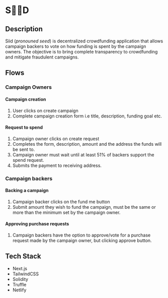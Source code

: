# S🌱🌱D

## Description
Siid (_pronouned seed_) is decentralized crowdfunding application that allows campaign backers to vote on how funding is spent by the campaign owners. The objective is to bring complete transparency to crowdfunding and mitigate fraudulent campaigns.

## Flows

### Campaign Owners

#### Campaign creation
1. User clicks on create campaign
2. Complete campaign creation form i.e title, description, funding goal etc.

#### Request to spend
1. Campaign owner clicks on create request
2. Completes the form, description, amount and the address the funds will be sent to.
3. Campaign owner must wait until at least 51% of backers support the spend request.
4. Submits the payment to receiving address.

### Campaign backers
#### Backing a campaign
1. Campaign backer clicks on the fund me button
2. Submit amount they wish to fund the campaign, must be the same or more than the minimum set by the campaign owner.

#### Approving purchase requests
1. Campaign backers have the option to approve/vote for a purchase request made by the campaign owner, but clicking approve button.

## Tech Stack
- Next.js
- TailwindCSS
- Solidity
- Truffle
- Netlify